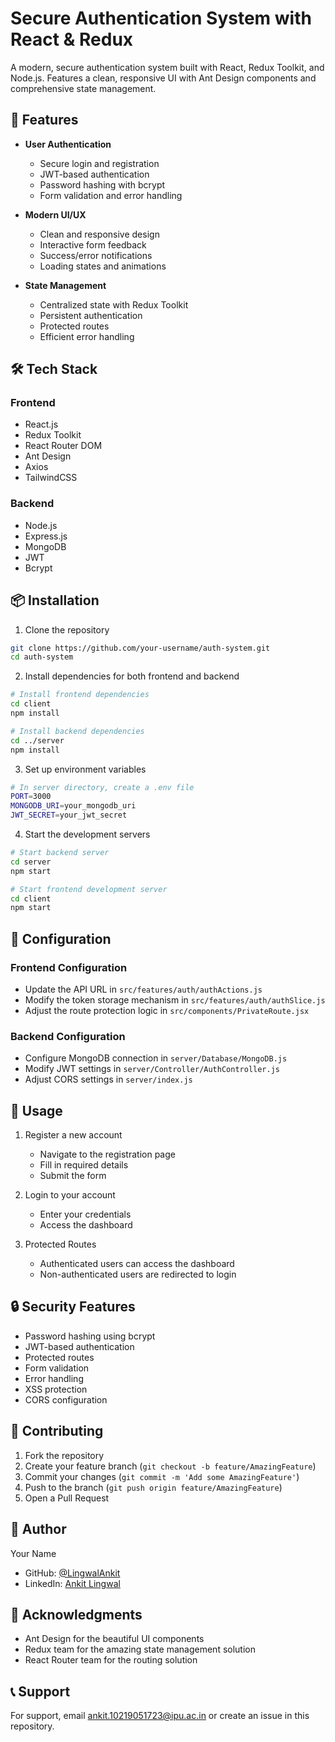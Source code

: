 # Secure Authentication System with React & Redux

A modern, secure authentication system built with React, Redux Toolkit, and Node.js. Features a clean, responsive UI with Ant Design components and comprehensive state management.

## 🚀 Features

- **User Authentication**
  - Secure login and registration
  - JWT-based authentication
  - Password hashing with bcrypt
  - Form validation and error handling

- **Modern UI/UX**
  - Clean and responsive design
  - Interactive form feedback
  - Success/error notifications
  - Loading states and animations

- **State Management**
  - Centralized state with Redux Toolkit
  - Persistent authentication
  - Protected routes
  - Efficient error handling

## 🛠️ Tech Stack

### Frontend
- React.js
- Redux Toolkit
- React Router DOM
- Ant Design
- Axios
- TailwindCSS

### Backend
- Node.js
- Express.js
- MongoDB
- JWT
- Bcrypt

## 📦 Installation

1. Clone the repository
```bash
git clone https://github.com/your-username/auth-system.git
cd auth-system
```

2. Install dependencies for both frontend and backend
```bash
# Install frontend dependencies
cd client
npm install

# Install backend dependencies
cd ../server
npm install
```

3. Set up environment variables
```bash
# In server directory, create a .env file
PORT=3000
MONGODB_URI=your_mongodb_uri
JWT_SECRET=your_jwt_secret
```

4. Start the development servers
```bash
# Start backend server
cd server
npm start

# Start frontend development server
cd client
npm start
```

## 🔧 Configuration

### Frontend Configuration
- Update the API URL in `src/features/auth/authActions.js`
- Modify the token storage mechanism in `src/features/auth/authSlice.js`
- Adjust the route protection logic in `src/components/PrivateRoute.jsx`

### Backend Configuration
- Configure MongoDB connection in `server/Database/MongoDB.js`
- Modify JWT settings in `server/Controller/AuthController.js`
- Adjust CORS settings in `server/index.js`

## 📱 Usage

1. Register a new account
   - Navigate to the registration page
   - Fill in required details
   - Submit the form

2. Login to your account
   - Enter your credentials
   - Access the dashboard

3. Protected Routes
   - Authenticated users can access the dashboard
   - Non-authenticated users are redirected to login

## 🔒 Security Features

- Password hashing using bcrypt
- JWT-based authentication
- Protected routes
- Form validation
- Error handling
- XSS protection
- CORS configuration

## 🤝 Contributing

1. Fork the repository
2. Create your feature branch (`git checkout -b feature/AmazingFeature`)
3. Commit your changes (`git commit -m 'Add some AmazingFeature'`)
4. Push to the branch (`git push origin feature/AmazingFeature`)
5. Open a Pull Request


## 👤 Author

Your Name
- GitHub: [@LingwalAnkit](https://github.com/LingwalAnkit)
- LinkedIn: [Ankit Lingwal](https://www.linkedin.com/in/ankit-lingwal-9b18472aa/)

## 🙏 Acknowledgments

- Ant Design for the beautiful UI components
- Redux team for the amazing state management solution
- React Router team for the routing solution

## 📞 Support

For support, email ankit.10219051723@ipu.ac.in or create an issue in this repository.
